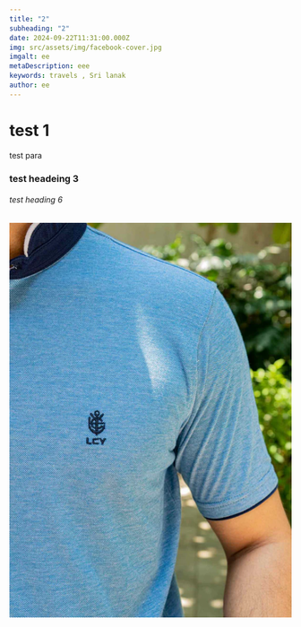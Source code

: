 ```yaml
---
title: "2"
subheading: "2"
date: 2024-09-22T11:31:00.000Z
img: src/assets/img/facebook-cover.jpg
imgalt: ee
metaDescription: eee
keywords: travels , Sri lanak
author: ee
---
```

# test 1

test para



### test headeing 3



###### test heading 6



![test](src/assets/img/lcy-polo-10178-1.webp "test")
